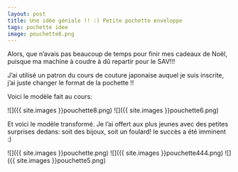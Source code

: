 ```yaml
---
layout: post
title: Une idée géniale !! :) Petite pochette enveloppe
tags: pochette idee
image: pouchette8.png
---
```

Alors, que n’avais pas beaucoup de temps pour finir mes cadeaux de Noël, puisque ma machine à coudre à dû repartir pour le SAV!!!

J’ai utilisé un patron du cours de couture japonaise auquel je suis inscrite, j’ai juste changer le format de la pochette !!

Voici le modèle fait au cours:

![]({{ site.images }}pouchette8.png)
![]({{ site.images }}pouchette6.png)

Et voici le modèle transformé. Je l’ai offert aux plus jeunes avec des petites surprises dedans: soit des bijoux, soit un foulard! le succès a été imminent :)

![]({{ site.images }}pouchette.png)
![]({{ site.images }}pouchette444.png)
![]({{ site.images }}pouchette5.png)
